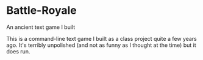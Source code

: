 # Battle-Royale
An ancient text game I built

This is a command-line text game I built as a class project quite a few years ago. It's terribly unpolished
(and not as funny as I thought at the time) but it does run.
